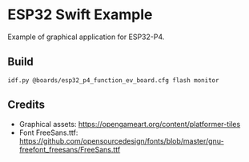 # ESP32 Swift Example

Example of graphical application for ESP32-P4.

## Build

```shell
idf.py @boards/esp32_p4_function_ev_board.cfg flash monitor
```

## Credits

- Graphical assets: https://opengameart.org/content/platformer-tiles
- Font FreeSans.ttf: https://github.com/opensourcedesign/fonts/blob/master/gnu-freefont_freesans/FreeSans.ttf

